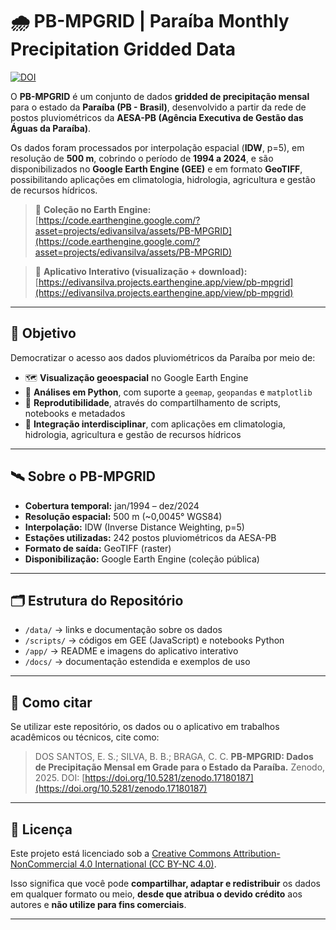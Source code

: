 # 🌧️ PB-MPGRID | Paraíba Monthly Precipitation Gridded Data  

[![DOI](https://zenodo.org/badge/DOI/10.5281/zenodo.17180187.svg)](https://doi.org/10.5281/zenodo.17180187)

O **PB-MPGRID** é um conjunto de dados **gridded de precipitação mensal** para o estado da **Paraíba (PB - Brasil)**, desenvolvido a partir da rede de postos pluviométricos da **AESA-PB (Agência Executiva de Gestão das Águas da Paraíba)**.  

Os dados foram processados por interpolação espacial (**IDW**, p=5), em resolução de **500 m**, cobrindo o período de **1994 a 2024**, e são disponibilizados no **Google Earth Engine (GEE)** e em formato **GeoTIFF**, possibilitando aplicações em climatologia, hidrologia, agricultura e gestão de recursos hídricos.  

> 🔗 **Coleção no Earth Engine:**  
> [https://code.earthengine.google.com/?asset=projects/edivansilva/assets/PB-MPGRID](https://code.earthengine.google.com/?asset=projects/edivansilva/assets/PB-MPGRID)  

> 🔗 **Aplicativo Interativo (visualização + download):**  
> [https://edivansilva.projects.earthengine.app/view/pb-mpgrid](https://edivansilva.projects.earthengine.app/view/pb-mpgrid)  

---

## 📌 Objetivo

Democratizar o acesso aos dados pluviométricos da Paraíba por meio de:  

- 🗺️ **Visualização geoespacial** no Google Earth Engine  
- 🐍 **Análises em Python**, com suporte a `geemap`, `geopandas` e `matplotlib`  
- 🔁 **Reprodutibilidade**, através do compartilhamento de scripts, notebooks e metadados  
- 🌱 **Integração interdisciplinar**, com aplicações em climatologia, hidrologia, agricultura e gestão de recursos hídricos  

---

## 🛰️ Sobre o PB-MPGRID

- **Cobertura temporal:** jan/1994 – dez/2024  
- **Resolução espacial:** 500 m (~0,0045° WGS84)  
- **Interpolação:** IDW (Inverse Distance Weighting, p=5)  
- **Estações utilizadas:** 242 postos pluviométricos da AESA-PB  
- **Formato de saída:** GeoTIFF (raster)  
- **Disponibilização:** Google Earth Engine (coleção pública)  

---

## 🗂 Estrutura do Repositório

- `/data/` → links e documentação sobre os dados  
- `/scripts/` → códigos em GEE (JavaScript) e notebooks Python  
- `/app/` → README e imagens do aplicativo interativo  
- `/docs/` → documentação estendida e exemplos de uso  

---

## 📖 Como citar

Se utilizar este repositório, os dados ou o aplicativo em trabalhos acadêmicos ou técnicos, cite como:  

> DOS SANTOS, E. S.; SILVA, B. B.; BRAGA, C. C. **PB-MPGRID: Dados de Precipitação Mensal em Grade para o Estado da Paraíba.** Zenodo, 2025. DOI: [https://doi.org/10.5281/zenodo.17180187](https://doi.org/10.5281/zenodo.17180187)  

---

## 📄 Licença

Este projeto está licenciado sob a [Creative Commons Attribution-NonCommercial 4.0 International (CC BY-NC 4.0)](https://creativecommons.org/licenses/by-nc/4.0/).  

Isso significa que você pode **compartilhar, adaptar e redistribuir** os dados em qualquer formato ou meio, **desde que atribua o devido crédito** aos autores e **não utilize para fins comerciais**. 

---
